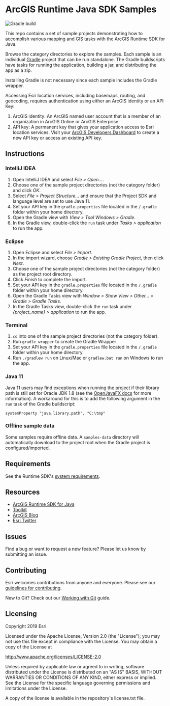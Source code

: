 # ArcGIS Runtime Java SDK Samples

![Gradle build](https://github.com/Esri/arcgis-runtime-samples-java/workflows/Java%20CI%20with%20Gradle/badge.svg)

This repo contains a set of sample projects demonstrating how to accomplish various mapping and GIS tasks with the ArcGIS Runtime SDK for Java.

Browse the category directories to explore the samples. Each sample is an individual [Gradle](https://docs.gradle.org/current/userguide/userguide.html) project that can be run standalone. The Gradle buildscripts have tasks for running the application, building a jar, and distributing the app as a zip.

Installing Gradle is not necessary since each sample includes the Gradle wrapper.

Accessing Esri location services, including basemaps, routing, and geocoding, requires authentication using either an ArcGIS identity or an API Key:
 1. ArcGIS identity: An ArcGIS named user account that is a member of an organization in ArcGIS Online or ArcGIS Enterprise.
 2. API key: A permanent key that gives your application access to Esri location services. Visit your [ArcGIS Developers Dashboard](https://developers.arcgis.com/dashboard) to create a new API key or access an existing API key.

## Instructions

### IntelliJ IDEA

1. Open IntelliJ IDEA and select _File > Open..._.
2. Choose one of the sample project directories (not the category folder) and click _OK_.
3. Select _File > Project Structure..._ and ensure that the Project SDK and language level are set to use Java 11.
4. Set your API key in the `gradle.properties` file located in the `/.gradle` folder within your home directory.
5. Open the Gradle view with _View > Tool Windows > Gradle_.
6. In the Gradle view, double-click the `run` task under _Tasks > application_ to run the app.

### Eclipse

1. Open Eclipse and select _File > Import_.
2. In the import wizard, choose _Gradle > Existing Gradle Project_, then click _Next_.
3. Choose one of the sample project directories (not the category folder) as the project root directory.
4. Click _Finish_ to complete the import.
5. Set your API key in the `gradle.properties` file located in the `/.gradle` folder within your home directory.
6. Open the Gradle Tasks view with _Window > Show View > Other... > Gradle > Gradle Tasks_.
7. In the Gradle Tasks view, double-click the `run` task under _{project_name} > application_ to run the app.

### Terminal

1. `cd` into one of the sample project directories (not the category folder).
2. Run `gradle wrapper` to create the Gradle Wrapper
3. Set your API key in the `gradle.properties` file located in the `/.gradle` folder within your home directory.
4. Run `./gradlew run` on Linux/Mac or `gradlew.bat run` on Windows to run the app.

### Java 11
Java 11 users may find exceptions when running the project if their library path is still set for Oracle JDK 1.8 (see the [OpenJavaFX docs](https://openjfx.io/openjfx-docs/) for more information). A workaround for this is to add the following argument in the `run` task of the Gradle buildscript:
```
systemProperty "java.library.path", "C:\tmp"
```

### Offline sample data
Some samples require offline data. A `samples-data` directory will automatically download to the project root when the Gradle project is configured/imported.

## Requirements

See the Runtime SDK's [system requirements](https://developers.arcgis.com/java/latest/guide/system-requirements-for-quartz.htm).

## Resources

* [ArcGIS Runtime SDK for Java](https://developers.arcgis.com/java/)  
* [Toolkit](https://github.com/Esri/arcgis-runtime-toolkit-java)
* [ArcGIS Blog](https://blogs.esri.com/esri/arcgis/)  
* [Esri Twitter](https://twitter.com/esri)  

## Issues

Find a bug or want to request a new feature?  Please let us know by submitting an issue.

## Contributing

Esri welcomes contributions from anyone and everyone. Please see our [guidelines for contributing](https://github.com/esri/contributing).

New to Git? Check out our [Working with Git](https://github.com/Esri/arcgis-runtime-samples-java/blob/master/WorkingWithGit.md) guide.

## Licensing

Copyright 2019 Esri

Licensed under the Apache License, Version 2.0 (the "License"); you may not 
use this file except in compliance with the License. You may obtain a copy 
of the License at

http://www.apache.org/licenses/LICENSE-2.0

Unless required by applicable law or agreed to in writing, software 
distributed under the License is distributed on an "AS IS" BASIS, WITHOUT 
WARRANTIES OR CONDITIONS OF ANY KIND, either express or implied. See the 
License for the specific language governing permissions and limitations 
under the License.

A copy of the license is available in the repository's license.txt file.
